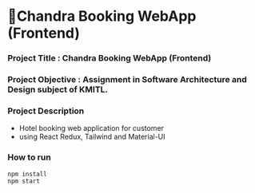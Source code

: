 # 🏨Chandra Booking WebApp (Frontend)

### Project Title : Chandra Booking WebApp (Frontend)
### Project Objective : Assignment in Software Architecture and Design subject of KMITL.
### Project Description 
- Hotel booking web application for customer
- using React Redux, Tailwind and Material-UI

### How to run
```
npm install
npm start
```
